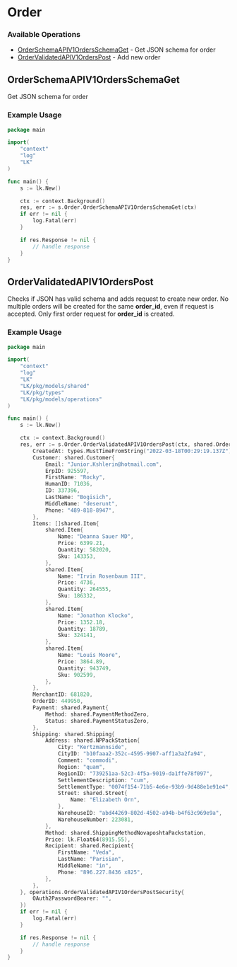 # Order

### Available Operations

* [OrderSchemaAPIV1OrdersSchemaGet](#orderschemaapiv1ordersschemaget) - Get JSON schema for order
* [OrderValidatedAPIV1OrdersPost](#ordervalidatedapiv1orderspost) - Add new order

## OrderSchemaAPIV1OrdersSchemaGet

Get JSON schema for order

### Example Usage

```go
package main

import(
	"context"
	"log"
	"LK"
)

func main() {
    s := lk.New()

    ctx := context.Background()
    res, err := s.Order.OrderSchemaAPIV1OrdersSchemaGet(ctx)
    if err != nil {
        log.Fatal(err)
    }

    if res.Response != nil {
        // handle response
    }
}
```

## OrderValidatedAPIV1OrdersPost

Checks if JSON has valid schema and adds request to create new order. No multiple orders will be created for the same **order_id**, even if request is accepted. Only first order request for **order_id** is created.

### Example Usage

```go
package main

import(
	"context"
	"log"
	"LK"
	"LK/pkg/models/shared"
	"LK/pkg/types"
	"LK/pkg/models/operations"
)

func main() {
    s := lk.New()

    ctx := context.Background()
    res, err := s.Order.OrderValidatedAPIV1OrdersPost(ctx, shared.Order{
        CreatedAt: types.MustTimeFromString("2022-03-18T00:29:19.137Z"),
        Customer: shared.Customer{
            Email: "Junior.Kshlerin@hotmail.com",
            ErpID: 925597,
            FirstName: "Rocky",
            HumanID: 71036,
            ID: 337396,
            LastName: "Bogisich",
            MiddleName: "deserunt",
            Phone: "489-818-8947",
        },
        Items: []shared.Item{
            shared.Item{
                Name: "Deanna Sauer MD",
                Price: 6399.21,
                Quantity: 582020,
                Sku: 143353,
            },
            shared.Item{
                Name: "Irvin Rosenbaum III",
                Price: 4736,
                Quantity: 264555,
                Sku: 186332,
            },
            shared.Item{
                Name: "Jonathon Klocko",
                Price: 1352.18,
                Quantity: 18789,
                Sku: 324141,
            },
            shared.Item{
                Name: "Louis Moore",
                Price: 3864.89,
                Quantity: 943749,
                Sku: 902599,
            },
        },
        MerchantID: 681820,
        OrderID: 449950,
        Payment: shared.Payment{
            Method: shared.PaymentMethodZero,
            Status: shared.PaymentStatusZero,
        },
        Shipping: shared.Shipping{
            Address: shared.NPPackStation{
                City: "Kertzmannside",
                CityID: "b10faaa2-352c-4595-9907-aff1a3a2fa94",
                Comment: "commodi",
                Region: "quam",
                RegionID: "739251aa-52c3-4f5a-9019-da1ffe78f097",
                SettlementDescription: "cum",
                SettlementType: "0074f154-71b5-4e6e-93b9-9d488e1e91e4",
                Street: shared.Street{
                    Name: "Elizabeth Orn",
                },
                WarehouseID: "abd44269-802d-4502-a94b-b4f63c969e9a",
                WarehouseNumber: 223081,
            },
            Method: shared.ShippingMethodNovaposhtaPackstation,
            Price: lk.Float64(8915.55),
            Recipient: shared.Recipient{
                FirstName: "Veda",
                LastName: "Parisian",
                MiddleName: "in",
                Phone: "896.227.8436 x825",
            },
        },
    }, operations.OrderValidatedAPIV1OrdersPostSecurity{
        OAuth2PasswordBearer: "",
    })
    if err != nil {
        log.Fatal(err)
    }

    if res.Response != nil {
        // handle response
    }
}
```
